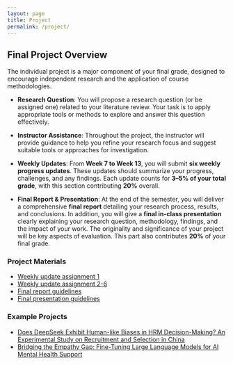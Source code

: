```yaml
---
layout: page
title: Project
permalink: /project/
---
```


## Final Project Overview

The individual project is a major component of your final grade, designed to encourage independent research and the application of course methodologies.

- **Research Question**: You will propose a research question (or be assigned one) related to your literature review. Your task is to apply appropriate tools or methods to explore and answer this question effectively.

- **Instructor Assistance**: Throughout the project, the instructor will provide guidance to help you refine your research focus and suggest suitable tools or approaches for investigation.

- **Weekly Updates**: From **Week 7 to Week 13**, you will submit **six weekly progress updates**. These updates should summarize your progress, challenges, and any findings. Each update counts for **3–5% of your total grade**, with this section contributing **20%** overall.

- **Final Report & Presentation**: At the end of the semester, you will deliver a comprehensive **final report** detailing your research process, results, and conclusions. In addition, you will give a **final in-class presentation** clearly explaining your research question, methodology, findings, and the impact of your work. The originality and significance of your project will be key aspects of evaluation. This part also contributes **20%** of your final grade.

### Project Materials

- [Weekly update assignment 1]({{site.baseurl}}/static_files/Weekly_Update_Assignment.pdf)
- [Weekly update assignment 2-6]({{site.baseurl}}/static_files/Weekly_update_report_Assignment_2.pdf)
- [Final report guidelines]({{site.baseurl}}/static_files/Final_Report_Guidelines.pdf)
- [Final presentation guidelines]({{site.baseurl}}/static_files/Final_PPT_guideline.pdf)

### Example Projects
- [Does DeepSeek Exhibit Human-like Biases in HRM Decision-Making? An Experimental Study on Recruitment and Selection in China]({{site.baseurl}}/static_files/sample/Final_Report_Xu_Wanchen.pdf)
- [Bridging the Empathy Gap: Fine-Tuning Large Language Models for AI Mental Health Support]({{site.baseurl}}/static_files/sample/119030049CSS5210project.pdf)